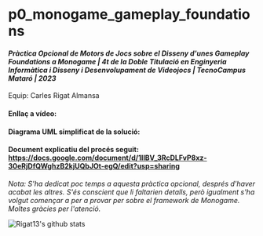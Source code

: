# p0_monogame_gameplay_foundations
#### _Pràctica Opcional de Motors de Jocs sobre el Disseny d'unes Gameplay Foundations a Monogame | 4t de la Doble Titulació en Enginyeria Informàtica i Disseny i Desenvolupament de Videojocs | TecnoCampus Mataró | 2023_

Equip: Carles Rigat Almansa

#### Enllaç a vídeo: 
#### Diagrama UML simplificat de la solució: 

#### Document explicatiu del procés seguit: https://docs.google.com/document/d/1IIBV_3RcDLFvP8xz-30eRjDfQWghzB2kjUQbJOt-egQ/edit?usp=sharing

_Nota: S'ha dedicat poc temps a aquesta pràctica opcional, després d'haver acabat les altres. S'és conscient que li faltarien detalls, però igualment s'ha volgut començar a per a provar per sobre el framework de Monogame. Moltes gràcies per l'atenció._

![Rigat13's github stats](https://github-readme-stats.vercel.app/api?username=Rigat13)
